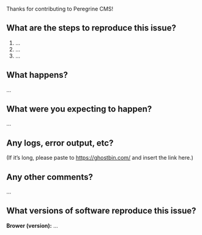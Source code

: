 Thanks for contributing to Peregrine CMS!

What are the steps to reproduce this issue?
-------------------------------------------
1. …
2. …
3. …

What happens?
-------------
…

What were you expecting to happen?
----------------------------------
…

Any logs, error output, etc?
----------------------------
(If it’s long, please paste to https://ghostbin.com/ and insert the link here.)


Any other comments?
-------------------
…

What versions of software reproduce this issue?
----------------------------------------
**Brower (version):** …
